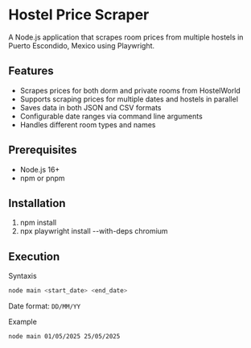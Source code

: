 # Hostel Price Scraper

A Node.js application that scrapes room prices from multiple hostels in Puerto Escondido, Mexico using Playwright.

## Features

- Scrapes prices for both dorm and private rooms from HostelWorld
- Supports scraping prices for multiple dates and hostels in parallel
- Saves data in both JSON and CSV formats
- Configurable date ranges via command line arguments
- Handles different room types and names

## Prerequisites

- Node.js 16+
- npm or pnpm

## Installation
1. npm install
2. npx playwright install --with-deps chromium

## Execution
Syntaxis
```sh
node main <start_date> <end_date>
```
Date format: `DD/MM/YY`

Example
```sh
node main 01/05/2025 25/05/2025
```